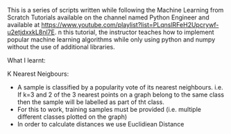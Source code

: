 This is a series of scripts written while following the Machine Learning from Scratch Tutorials available on the channel named Python Engineer and available at https://www.youtube.com/playlist?list=PLqnslRFeH2Upcrywf-u2etjdxxkL8nl7E. n this tutorial, the instructor teaches how to implement popular machine learning algorithms while only using python and numpy without the use of additional libraries.

What I learnt:

K Nearest Neigbours:
- A sample is classified by a popularity vote of its nearest neighbours. i.e. If k=3 and 2 of the 3 nearest points on a graph belong to the same class then the sample will be labelled as part of tht class.
- For this to work, training samples must be provided (i.e. multiple different classes plotted on the graph)
- In order to calculate distances we use Euclidiean Distance